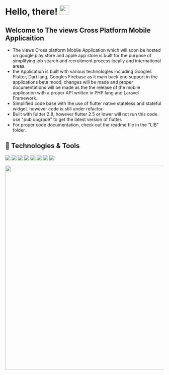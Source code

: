 

# Hello, there! <img src="https://raw.githubusercontent.com/MartinHeinz/MartinHeinz/master/wave.gif" width="30px">
## Welcome to The views Cross Platform Mobile Applicaition
- The views Cross platform Mobile Application which will soon be hosted on google play store and apple app store is built for the purpose of simplifying job search and recruitment process locally and international areas. 
- the Application is built with various technologies including Googles Flutter, Dart lang, Googles Firebase as it main back end support in the applications beta mood, changes will be made and proper documentations will be made as the the release of the mobile applicarion with a proper API written in PHP lang and Laravel Framework.
- Simplified code base with the use of flutter native stateless and stateful widget. however code is still under refactor.
- Built with fultter 2.8, however flutter 2.5 or lower will not run this code. use "pub upgrade" to get the latest version of flutter.
- For proper code documentation, check out the readme file in the "LIB" folder.


## 🔧 Technologies & Tools
![](https://img.shields.io/badge/OS-macOS-informational?style=flat&logo=apple&logoColor=Grey&color=808080)
![](https://img.shields.io/badge/Editor-IntelliJIDEA-informational?style=flat&logo=intellij-idea&logoColor=cyan&color=000000)
![](https://img.shields.io/badge/Editor-Visual_Studio_Code-informational?style=flat&logo=visual%20studio%20code&logoColor=cyan&color=0078D4)
![](https://img.shields.io/badge/Editor-Xcode-informational?style=flat&logo=Xcode&logoColor=cyan&color=0078D4)
![](https://img.shields.io/badge/Editor-Android_Studio-informational?style=flat&logo=android-studio&logoColor=cyan&color=3DDC84)
![](https://img.shields.io/badge/Code-Dart-informational?style=flat&logo=Dart&logoColor=aqua&color=87ceeb)
![](https://img.shields.io/badge/Framework-Flutter-informational?style=flat&logo=flutter&logoColor=cyan&color=00FFFF)
![](https://img.shields.io/badge/Tools-firebase-informational?style=flat&logo=firebase&logoColor=Yellow&color=ffca28)

<!-- ## &#x1f4c8; GitHub Stats -->

<!-- ![Travis-ugo's GitHub stats](https://github-readme-stats.vercel.app/api?username=Travis-ugo&show_icons=true&theme=dark)
[![Top Langs](https://github-readme-stats.vercel.app/api/top-langs/?username=Travis-ugo&hide=python,Ruby,PowerShell&layout=compact&theme=dark)](https://github.com/Travis-ugo/Mobile_HR) -->

<img src = "https://user-images.githubusercontent.com/68594765/159682975-b3aed05b-77b1-42f5-80b6-891f2fa45824.jpg" width = "650px">
<imag src = "https://user-images.githubusercontent.com/68594765/159684434-2bb5fbab-857c-4d03-a766-825aa1b339e8.jpg" width = "650px">





